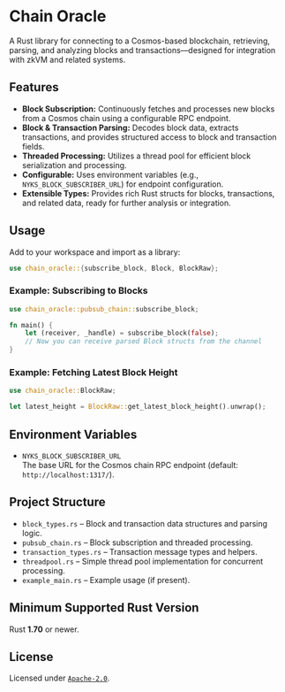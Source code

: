 # Chain Oracle

A Rust library for connecting to a Cosmos-based blockchain, retrieving, parsing, and analyzing blocks and transactions—designed for integration with zkVM and related systems.

## Features

- **Block Subscription:** Continuously fetches and processes new blocks from a Cosmos chain using a configurable RPC endpoint.
- **Block & Transaction Parsing:** Decodes block data, extracts transactions, and provides structured access to block and transaction fields.
- **Threaded Processing:** Utilizes a thread pool for efficient block serialization and processing.
- **Configurable:** Uses environment variables (e.g., `NYKS_BLOCK_SUBSCRIBER_URL`) for endpoint configuration.
- **Extensible Types:** Provides rich Rust structs for blocks, transactions, and related data, ready for further analysis or integration.

## Usage

Add to your workspace and import as a library:

```rust
use chain_oracle::{subscribe_block, Block, BlockRaw};
```

### Example: Subscribing to Blocks

```rust
use chain_oracle::pubsub_chain::subscribe_block;

fn main() {
    let (receiver, _handle) = subscribe_block(false);
    // Now you can receive parsed Block structs from the channel
}
```

### Example: Fetching Latest Block Height

```rust
use chain_oracle::BlockRaw;

let latest_height = BlockRaw::get_latest_block_height().unwrap();
```

## Environment Variables

- `NYKS_BLOCK_SUBSCRIBER_URL`  
  The base URL for the Cosmos chain RPC endpoint (default: `http://localhost:1317/`).

## Project Structure

- `block_types.rs` – Block and transaction data structures and parsing logic.
- `pubsub_chain.rs` – Block subscription and threaded processing.
- `transaction_types.rs` – Transaction message types and helpers.
- `threadpool.rs` – Simple thread pool implementation for concurrent processing.
- `example_main.rs` – Example usage (if present).

## Minimum Supported Rust Version

Rust **1.70** or newer.


## License

Licensed under [`Apache-2.0`](../../LICENSE). 
